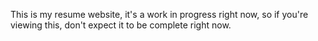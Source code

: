 This is my resume website, it's a work in progress right now, so if you're viewing this, don't expect it to be complete right now.
